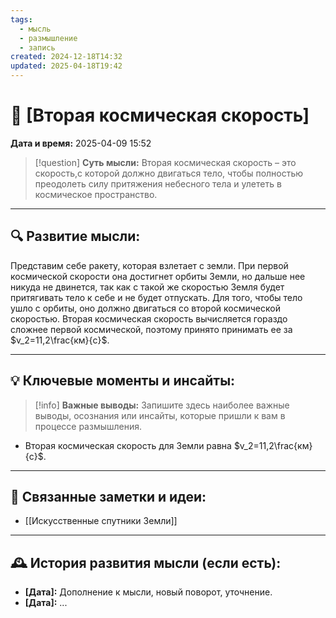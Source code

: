 ```yaml
---
tags:
  - мысль
  - размышление
  - запись
created: 2024-12-18T14:32
updated: 2025-04-18T19:42
---
```


# 💭  [Вторая космическая скорость]

**Дата и время:** 2025-04-09 15:52

> [!question] **Суть мысли:**
> Вторая космическая скорость – это скорость,с которой должно двигаться тело, чтобы полностью преодолеть силу притяжения небесного тела и улететь в космическое пространство.

---

## 🔍 Развитие мысли:

Представим себе ракету, которая взлетает с земли. При первой космической скорости она достигнет орбиты Земли, но дальше нее никуда не двинется, так как с такой же скоростью Земля будет притягивать тело к себе и не будет отпускать. Для того, чтобы тело ушло с орбиты, оно должно двигаться со второй космической скоростью. Вторая космическая скорость вычисляется гораздо сложнее первой космической, поэтому принято принимать ее за $v_2=11,2\frac{км}{с}$.

---

## 💡 Ключевые моменты и инсайты:

> [!info] **Важные выводы:**
> Запишите здесь наиболее важные выводы, осознания или инсайты, которые пришли к вам в процессе размышления.

- Вторая космическая скорость для Земли равна $v_2=11,2\frac{км}{с}$.

---

## 🔄 Связанные заметки и идеи:

- [[Искусственные спутники Земли]]

---

## 🕰️ История развития мысли (если есть):

* **[Дата]:**  Дополнение к мысли, новый поворот, уточнение.
* **[Дата]:**  ...